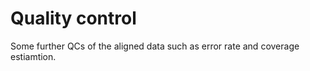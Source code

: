 # Quality control

Some further QCs of the aligned data such as error rate and coverage estiamtion.
